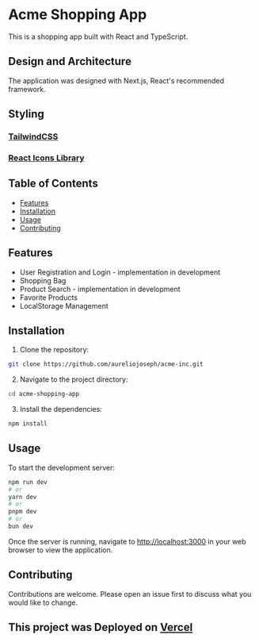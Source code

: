 # Acme Shopping App

This is a shopping app built with React and TypeScript.

## Design and Architecture

The application was designed with Next.js, React's recommended framework.

## Styling

### [TailwindCSS](https://tailwindcss.com/)

### [React Icons Library](https://react-icons.github.io/react-icons/)

## Table of Contents

- [Features](#features)
- [Installation](#installation)
- [Usage](#usage)
- [Contributing](#contributing)

## Features

- User Registration and Login - implementation in development
- Shopping Bag
- Product Search - implementation in development
- Favorite Products
- LocalStorage Management

## Installation

1. Clone the repository:

```bash
git clone https://github.com/aureliojoseph/acme-inc.git
```

2. Navigate to the project directory:

```bash
cd acme-shopping-app
```

3. Install the dependencies:

```bash
npm install
```

## Usage

To start the development server:

```bash
npm run dev
# or
yarn dev
# or
pnpm dev
# or
bun dev
```

Once the server is running, navigate to
[http://localhost:3000](http://localhost:3000) in your web browser to view the
application.

## Contributing

Contributions are welcome. Please open an issue first to discuss what you would like to change.

## This project was Deployed on [Vercel](https://vercel.com/)
